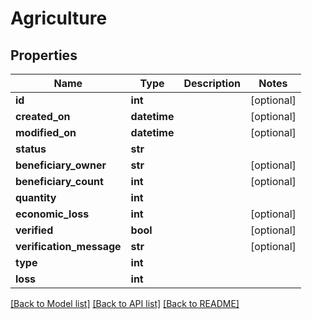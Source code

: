 # Agriculture

## Properties
Name | Type | Description | Notes
------------ | ------------- | ------------- | -------------
**id** | **int** |  | [optional] 
**created_on** | **datetime** |  | [optional] 
**modified_on** | **datetime** |  | [optional] 
**status** | **str** |  | 
**beneficiary_owner** | **str** |  | [optional] 
**beneficiary_count** | **int** |  | [optional] 
**quantity** | **int** |  | 
**economic_loss** | **int** |  | [optional] 
**verified** | **bool** |  | [optional] 
**verification_message** | **str** |  | [optional] 
**type** | **int** |  | 
**loss** | **int** |  | 

[[Back to Model list]](../README.md#documentation-for-models) [[Back to API list]](../README.md#documentation-for-api-endpoints) [[Back to README]](../README.md)


